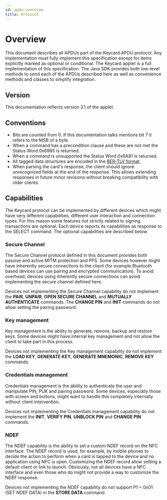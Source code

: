 ```yaml
---
id: apdu_overview
title: Protocol
---
```


# Overview

This document describes all APDUs part of the Keycard APDU protocol. Any implementation must fully implement this specification except for items explicitly marked as optional or conditional. The Keycard applet is a full implementation of this specification. The Java SDK provides both low-level methods to send each of the APDUs described here as well as convenience methods and classes to simplify integration.

## Version

This documentation reflects version 3.1 of the applet.
 
## Conventions

* Bits are counted from 0. If this documentation talks mentions bit 7 it refers to the MSB of a byte.
* When a command has a precondition clause and these are not met the Status Word 0x6985 is returned. 
* When a command is unsupported the Status Word 0x6A81 is returned.
* All tagged data structures are encoded in the [BER-TLV format](http://www.cardwerk.com/smartcards/smartcard_standard_ISO7816-4_annex-d.aspx).
* When parsing the card's response, the client should ignore unrecognized fields at the end of the response. This allows extending responses in future minor revisions without breaking compatibility with older clients.

## Capabilities

The Keycard protocol can be implemented by different devices which might have very different capabilities, different user interaction and connection types. For this reason some features not strictly related to signing transactions are optional. Each device reports its capabilities as response to the SELECT command. The optional capabilities are described below

### Secure Channel

The Secure Channel protocol defined in this document provides both passive and active MITM protection and PFS. Some devices however might have inherently secure connections to the client (for example Bluetooth based devices can use pairing and encrypted communication). To avoid overhead, devices using inherently secure connections can avoid implementing the secure channel defined here.

Devices not implementing the Secure Channel capability do not implement the **PAIR**, **UNPAIR**, **OPEN SECURE CHANNEL** and **MUTUALLY AUTHENTICATE** commands. The **CHANGE PIN** and **INIT** commands do not allow setting the pairing password.

### Key management

Key management is the ability to generate, remove, backup and restore keys. Some devices might have internal key management and not allow the client to take part in this process.

Devices not implementing the Key management capability do not implement the **LOAD KEY**, **GENERATE KEY**, **GENERATE MNEMONIC**, **REMOVE KEY** commands.

### Credentials management

Credentials management is the ability to authenticate the user and manipulate PIN, PUK and pairing password. Some devices, especially those with screen and buttons, might want to handle this completely internally without client intervention.

Devices not implementing the Credentials management capability do not implement the **INIT**, **VERIFY PIN**, **UNBLOCK PIN** and **CHANGE PIN** commands.

### NDEF

The NDEF capability is the ability to set a custom NDEF record on the NFC interface. The NDEF record is used, for example, by mobile phones to decide the action to perform when a card is tapped to the device and no application using NFC is open. Customizing the NDEF record allow setting a default client or link to launch. Obviously, not all devices have a NFC interface and even those who do might not provide a way to customize the NDEF response.

Devices not implementing the NDEF capability do not support P1 = 0x01 (SET NDEF DATA) in the **STORE DATA** command.
